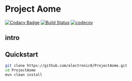 # Project Aome
[![Codacy Badge](https://api.codacy.com/project/badge/Grade/cd660c859a564a0fb54a8b68b67fd71c)](https://www.codacy.com/app/alectronic0/ProjectAome?utm_source=github.com&utm_medium=referral&utm_content=alectronic0/ProjectAome&utm_campaign=badger)
[![Build Status](https://travis-ci.org/alectronic0/ProjectAome.svg?branch=master)](https://travis-ci.org/alectronic0/ProjectAome)
[![codecov](https://codecov.io/gh/alectronic0/ProjectAome/branch/master/graph/badge.svg)](https://codecov.io/gh/alectronic0/ProjectAome)
## intro

## Quickstart
```bash
git clone https://github.com/alectronic0/ProjectAome.git
cd ProjectAome
mvn clean install
```
